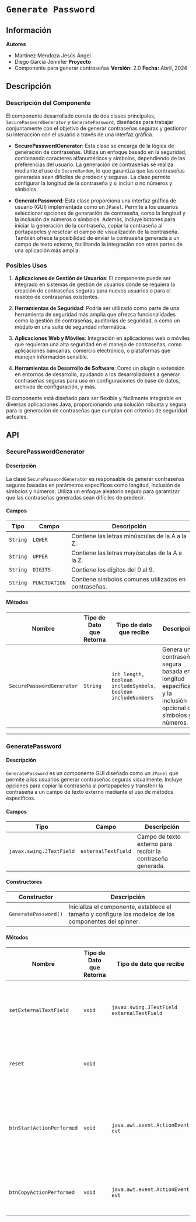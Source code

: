 # `Generate Password`
## Información
**Autores**
- Martínez Mendoza Jesús Ángel
- Diego García Jennifer
**Proyecto**
- Componente para generar contraseñas
**Versión:** 2.0
**Fecha:** Abril, 2024
## Descripción
### Descripción del Componente

El componente desarrollado consta de dos clases principales, `SecurePasswordGenerator` y `GeneratePassword`, diseñadas para trabajar conjuntamente con el objetivo de generar contraseñas seguras y gestionar su interacción con el usuario a través de una interfaz gráfica.

- **SecurePasswordGenerator**: Esta clase se encarga de la lógica de generación de contraseñas. Utiliza un enfoque basado en la seguridad, combinando caracteres alfanuméricos y símbolos, dependiendo de las preferencias del usuario. La generación de contraseñas se realiza mediante el uso de `SecureRandom`, lo que garantiza que las contraseñas generadas sean difíciles de predecir y seguras. La clase permite configurar la longitud de la contraseña y si incluir o no números y símbolos.

- **GeneratePassword**: Esta clase proporciona una interfaz gráfica de usuario (GUI) implementada como un `JPanel`. Permite a los usuarios seleccionar opciones de generación de contraseña, como la longitud y la inclusión de números o símbolos. Además, incluye botones para iniciar la generación de la contraseña, copiar la contraseña al portapapeles y resetear el campo de visualización de la contraseña. También ofrece la posibilidad de enviar la contraseña generada a un campo de texto externo, facilitando la integración con otras partes de una aplicación más amplia.

### Posibles Usos

1. **Aplicaciones de Gestión de Usuarios**: El componente puede ser integrado en sistemas de gestión de usuarios donde se requiera la creación de contraseñas seguras para nuevos usuarios o para el reseteo de contraseñas existentes.

2. **Herramientas de Seguridad**: Podría ser utilizado como parte de una herramienta de seguridad más amplia que ofrezca funcionalidades como la gestión de contraseñas, auditorías de seguridad, o como un módulo en una suite de seguridad informática.

3. **Aplicaciones Web y Móviles**: Integración en aplicaciones web o móviles que requieran una alta seguridad en el manejo de contraseñas, como aplicaciones bancarias, comercio electrónico, o plataformas que manejen información sensible.

4. **Herramientas de Desarrollo de Software**: Como un plugin o extensión en entornos de desarrollo, ayudando a los desarrolladores a generar contraseñas seguras para uso en configuraciones de base de datos, archivos de configuración, y más.

El componente está diseñado para ser flexible y fácilmente integrable en diversas aplicaciones Java, proporcionando una solución robusta y segura para la generación de contraseñas que cumplan con criterios de seguridad actuales.

## API
### SecurePasswordGenerator

#### Descripción
La clase `SecurePasswordGenerator` es responsable de generar contraseñas seguras basadas en parámetros específicos como longitud, inclusión de símbolos y números. Utiliza un enfoque aleatorio seguro para garantizar que las contraseñas generadas sean difíciles de predecir.

#### Campos
| Tipo | Campo | Descripción |
|------|-------|-------------|
| `String` | `LOWER` | Contiene las letras minúsculas de la A a la Z. |
| `String` | `UPPER` | Contiene las letras mayúsculas de la A a la Z. |
| `String` | `DIGITS` | Contiene los dígitos del 0 al 9. |
| `String` | `PUNCTUATION` | Contiene símbolos comunes utilizados en contraseñas. |

#### Métodos
| Nombre | Tipo de Dato que Retorna | Tipo de dato que recibe | Descripción |
|--------|--------|-------------------------|-------------|
| `SecurePasswordGenerator` | `String` | `int length, boolean includeSymbols, boolean includeNumbers` | Genera una contraseña segura basada en la longitud especificada y la inclusión opcional de símbolos y números. |

---

### GeneratePassword

#### Descripción
`GeneratePassword` es un componente GUI diseñado como un `JPanel` que permite a los usuarios generar contraseñas seguras visualmente. Incluye opciones para copiar la contraseña al portapapeles y transferir la contraseña a un campo de texto externo mediante el uso de métodos específicos.

#### Campos
| Tipo | Campo | Descripción |
|------|-------|-------------|
| `javax.swing.JTextField` | `externalTextField` | Campo de texto externo para recibir la contraseña generada. |

#### Constructores
| Constructor | Descripción |
|-------------|-------------|
| `GeneratePassword()` | Inicializa el componente, establece el tamaño y configura los modelos de los componentes del spinner. |

#### Métodos
| Nombre | Tipo de Dato que Retorna | Tipo de dato que recibe | Descripción |
|--------|--------|-------------------------|-------------|
| `setExternalTextField` | `void` | `javax.swing.JTextField externalTextField` | Establece el campo de texto externo donde se mostrará la contraseña generada. |
| `reset` | `void` | | Limpia el texto mostrado en el etiquetado de contraseña. |
| `btnStartActionPerformed` | `void` | `java.awt.event.ActionEvent evt` | Genera una nueva contraseña basada en las preferencias del usuario y actualiza el campo de texto asociado. |
| `btnCopyActionPerformed` | `void` | `java.awt.event.ActionEvent evt` | Copia la contraseña mostrada en el portapapeles del sistema. |
